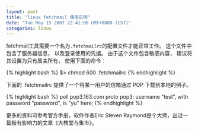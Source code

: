 ```yaml
---
layout: post
title: "linux fetchmail 使用实例"
date: "Tue May 15 2007 22:41:00 GMT+0800 (CST)"
categories: linux
---
```


fetchmail工具需要一个名为`.fetchmailrc`的配置文件才能正常工作。 这个文件中包含了服务器信息， 以及登录使用的凭据。 由于这个文件包含敏感内容， 建议将其设置为只有属主所有， 使用下面的命令：

{% highlight bash %}
$> chmod 600 .fetchmailrc
{% endhighlight %}

下面的 .fetchmailrc 提供了一个将某一用户的信箱通过 POP 下载到本地的例子。

{% highlight bash %}
poll pop3.163.com proto pop3:
username "test", with password "password", is "yu" here;
{% endhighlight %}

更多的资料可参考官方手册，软件作者Eric Steven Raymond是个大师，出过一篇极有影响力的文章《大教堂与集市》。

